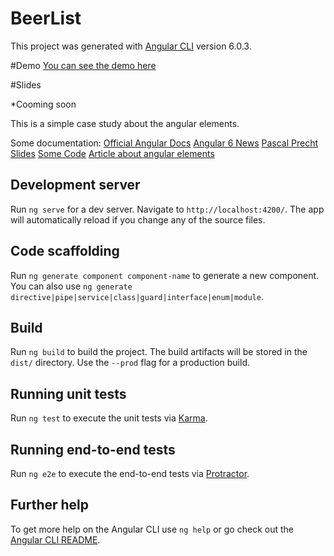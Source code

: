 # BeerList
This project was generated with [Angular CLI](https://github.com/angular/angular-cli) version 6.0.3.

#Demo
[You can see the demo here](https://ngrome.github.io/elements-demo/) 

#Slides

 *Cooming soon

This is a simple case study about the angular elements.

Some documentation:
[Official Angular Docs](https://angular.io/guide/elements)
[Angular 6 News](https://blog.angular.io/version-6-of-angular-now-available-cc56b0efa7a4)
[Pascal Precht Slides](http://pascalprecht.github.io/slides/angular-elements/#/67)
[Some Code](https://github.com/fiyazbinhasan/Angular-Elements)
[Article about angular elements](https://nitayneeman.com/posts/building-a-custom-element-using-angular-elements/)

## Development server

Run `ng serve` for a dev server. Navigate to `http://localhost:4200/`. The app will automatically reload if you change any of the source files.

## Code scaffolding

Run `ng generate component component-name` to generate a new component. You can also use `ng generate directive|pipe|service|class|guard|interface|enum|module`.

## Build

Run `ng build` to build the project. The build artifacts will be stored in the `dist/` directory. Use the `--prod` flag for a production build.

## Running unit tests

Run `ng test` to execute the unit tests via [Karma](https://karma-runner.github.io).

## Running end-to-end tests

Run `ng e2e` to execute the end-to-end tests via [Protractor](http://www.protractortest.org/).

## Further help

To get more help on the Angular CLI use `ng help` or go check out the [Angular CLI README](https://github.com/angular/angular-cli/blob/master/README.md).
